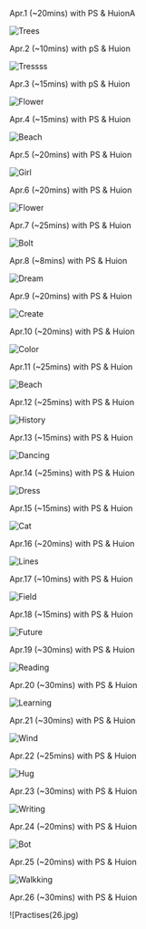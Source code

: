 Apr.1 (~20mins) with PS & HuionA

![Trees](1.jpg)

Apr.2 (~10mins) with pS & Huion

![Tressss](2.jpg)

Apr.3 (~15mins) with pS & Huion

![Flower](3.jpg)

Apr.4 (~15mins) with PS & Huion

![Beach](4.jpg)

Apr.5 (~20mins) with PS & Huion

![Girl](5.jpg)

Apr.6 (~20mins) with PS & Huion

![Flower](6.jpg)

Apr.7 (~25mins) with PS & Huion

![Bolt](7.jpg)

Apr.8 (~8mins) with PS & Huion

![Dream](8.jpg)

Apr.9 (~20mins) with PS & Huion

![Create](9.jpg)

Apr.10 (~20mins) with PS & Huion

![Color](10.jpg)

Apr.11 (~25mins) with PS & Huion

![Beach](11.jpg)

Apr.12 (~25mins) with PS & Huion

![History](12.jpg)

Apr.13 (~15mins) with PS & Huion

![Dancing](13.jpg)

Apr.14 (~25mins) with PS & Huion

![Dress](14.jpg)

Apr.15 (~15mins) with PS & Huion

![Cat](15.jpg)

Apr.16 (~20mins) with PS & Huion

![Lines](16.jpg)

Apr.17 (~10mins) with PS & Huion

![Field](17.jpg)

Apr.18 (~15mins) with PS & Huion

![Future](18.jpg)

Apr.19 (~30mins) with PS & Huion 

![Reading](19.jpg)

Apr.20 (~30mins) with PS & Huion

![Learning](20.jpg)

Apr.21 (~30mins) with PS & Huion

![Wind](21.jpg)

Apr.22 (~25mins) with PS & Huion

![Hug](22.jpg)

Apr.23 (~30mins) with PS & Huion

![Writing](23.jpg)

Apr.24 (~20mins) with PS & Huion

![Bot](24.jpg)

Apr.25 (~20mins) with PS & Huion

![Walkking](25.jpg)

Apr.26 (~30mins) with PS & Huion

![Practises(26.jpg)


